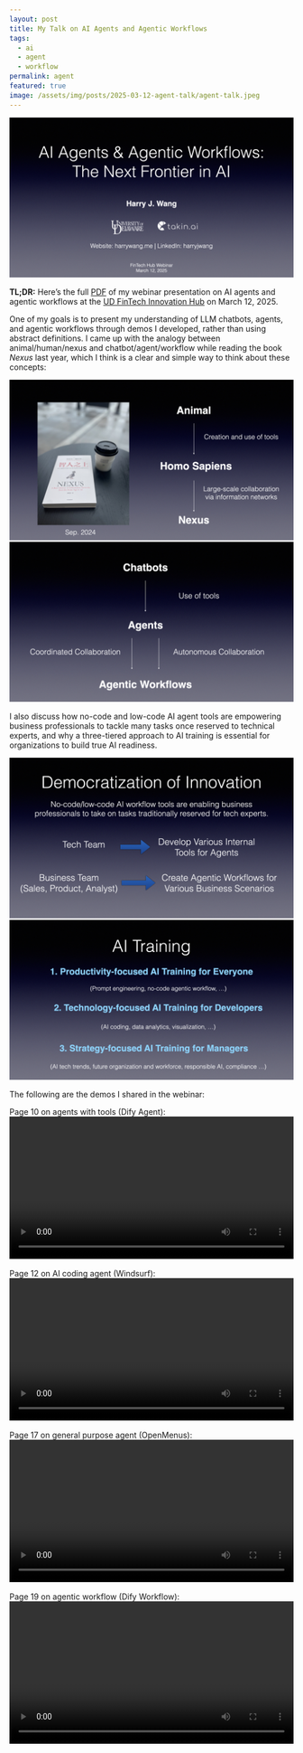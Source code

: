 ```yaml
---
layout: post
title: My Talk on AI Agents and Agentic Workflows
tags:
  - ai
  - agent
  - workflow
permalink: agent
featured: true
image: /assets/img/posts/2025-03-12-agent-talk/agent-talk.jpeg
---
```


<img class="mx-auto" src="/assets/img/posts/2025-03-12-agent-talk/agent-talk.jpeg">

**TL;DR:** Here’s the full [PDF](/assets/files/ai-agent-harrywang.pdf) of my webinar presentation on AI agents and agentic workflows at the [UD FinTech Innovation Hub](https://www.udel.edu/research-innovation/star/fintech/) on March 12, 2025.

One of my goals is to present my understanding of LLM chatbots, agents, and agentic workflows through demos I developed, rather than using abstract definitions. I came up with the analogy between animal/human/nexus and chatbot/agent/workflow while reading the book *Nexus* last year, which I think is a clear and simple way to think about these concepts:

<img class="mx-auto" src="/assets/img/posts/2025-03-12-agent-talk/animal-human-nexus.jpeg">

<img class="mx-auto" src="/assets/img/posts/2025-03-12-agent-talk/chatbot-agent-workflow.jpeg">

I also discuss how no-code and low-code AI agent tools are empowering business professionals to tackle many tasks once reserved to technical experts, and why a three-tiered approach to AI training is essential for organizations to build true AI readiness.

<img class="mx-auto" src="/assets/img/posts/2025-03-12-agent-talk/innovation-shift.jpeg">

<img class="mx-auto" src="/assets/img/posts/2025-03-12-agent-talk/ai-training.jpeg">

The following are the demos I shared in the webinar:

Page 10 on agents with tools (Dify Agent):
<video class="mx-auto" controls width="100%">
  <source src="/assets/img/posts/2025-03-12-agent-talk/agent.mov" type="video/mp4">
  Your browser does not support the video tag.
</video>

Page 12 on AI coding agent (Windsurf):
<video class="mx-auto" controls width="100%">
  <source src="/assets/img/posts/2025-03-12-agent-talk/windsurf.mov" type="video/mp4">
  Your browser does not support the video tag.
</video>

Page 17 on general purpose agent (OpenMenus):
<video class="mx-auto" controls width="100%">
  <source src="/assets/img/posts/2025-03-12-agent-talk/open-manus.mov" type="video/mp4">
  Your browser does not support the video tag.
</video>

Page 19 on agentic workflow (Dify Workflow):
<video class="mx-auto" controls width="100%">
  <source src="/assets/img/posts/2025-03-12-agent-talk/dify.mov" type="video/mp4">
  Your browser does not support the video tag.
</video>